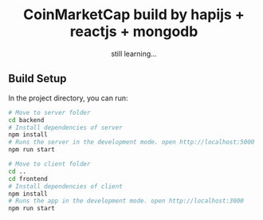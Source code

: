 <div align="center">  
  <h1>CoinMarketCap build by hapijs + reactjs + mongodb</h1>
  still learning...
</div>

## Build Setup

In the project directory, you can run:

``` bash
# Move to server folder
cd backend
# Install dependencies of server
npm install
# Runs the server in the development mode. open http://localhost:5000
npm run start

# Move to client folder
cd ..
cd frontend
# Install dependencies of client
npm install
# Runs the app in the development mode. open http://localhost:3000
npm run start

```

